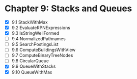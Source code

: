 # Chapter 9: Stacks and Queues

- [X] 9.1 StackWithMax
- [X] 9.2 EvaluateRPNExpressions
- [X] 9.3 IsStringWellFormed
- [ ] 9.4 NormalizedPathnames
- [ ] 9.5 SearchPostingsList
- [ ] 9.6 ComputeBuildingsWithView
- [ ] 9.7 ComputeBinaryTreeNodes
- [ ] 9.8 CircularQueue
- [X] 9.9 QueueWithStacks
- [X] 9.10 QueueWithMax